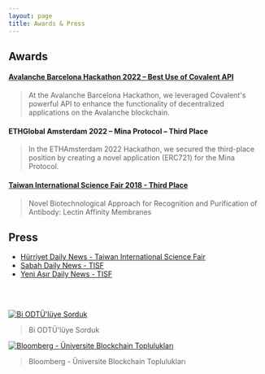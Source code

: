 ```yaml
---
layout: page
title: Awards & Press
---
```


## Awards

#### [Avalanche Barcelona Hackathon 2022 – Best Use of Covalent API](https://github.com/izzetemredemir/barcelona-priv-launchpad)

> At the Avalanche Barcelona Hackathon, we leveraged Covalent's powerful API to enhance the functionality of decentralized applications on the Avalanche blockchain.

#### ETHGlobal Amsterdam 2022 – Mina Protocol – Third Place
> In the ETHAmsterdam 2022 Hackathon, we secured the third-place position by creating a novel application (ERC721) for the Mina Protocol.

#### [Taiwan International Science Fair 2018 - Third Place](https://www.ntsec.edu.tw/science/detail.aspx?a=90&cat=157&sid=14052&print=1) 

> Novel Biotechnological Approach for Recognition and Purification of Antibody: Lectin Affinity Membranes

## Press

* [Hürriyet Daily News - Taiwan International Science Fair ](https://www.hurriyet.com.tr/egitim/lise-ogrencisi-tayvanda-ucuncu-oldu-40734580) <br />
* [Sabah Daily News - TISF](https://www.sabah.com.tr/egeli/2018/02/08/bora-izmirin-gururu-oldu) <br />
* [Yeni Asır Daily News - TISF](https://www.yeniasir.com.tr/yasam/2018/02/07/lise-ogrencisinin-uluslararasi-basarisi)
<br />
<br />

[![Bi ODTÜ'lüye Sorduk](https://i.imgur.com/MhYK86c.jpeg)](https://youtu.be/LUQjGP8Goh8)
>Bi ODTÜ'lüye Sorduk

[![Bloomberg - Üniversite Blockchain Toplulukları](https://i.ibb.co/bHDYrL9/Screenshot-2024-04-26-at-21-04-45.png)](https://youtu.be/G0-Y3UBu9t0)
>Bloomberg - Üniversite Blockchain Toplulukları




